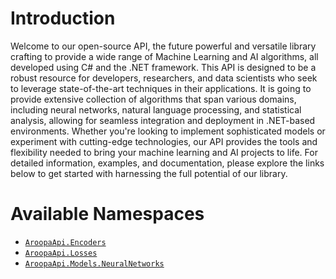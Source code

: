 ﻿# Introduction

Welcome to our open-source API, the future powerful and versatile library crafting to provide a wide range of Machine Learning and AI algorithms, all developed using C# and the .NET framework. This API is designed to be a robust resource for developers, researchers, and data scientists who seek to leverage state-of-the-art techniques in their applications. It is going to provide extensive collection of algorithms that span various domains, including neural networks, natural language processing, and statistical analysis, allowing for seamless integration and deployment in .NET-based environments. Whether you're looking to implement sophisticated models or experiment with cutting-edge technologies, our API provides the tools and flexibility needed to bring your machine learning and AI projects to life. For detailed information, examples, and documentation, please explore the links below to get started with harnessing the full potential of our library.

# Available Namespaces

- [`AroopaApi.Encoders`](/Encoders/Readme.md)
- [`AroopaApi.Losses`](/Losses/Readme.md)
- [`AroopaApi.Models.NeuralNetworks`](/Models/NeuralNetworks/Readme)

